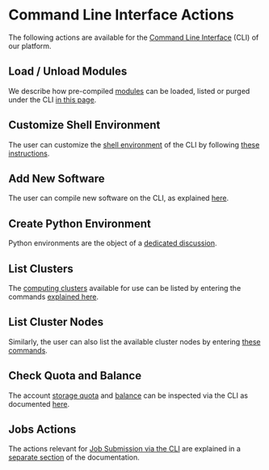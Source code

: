 # Command Line Interface Actions

The following actions are available for the [Command Line Interface](../overview.md) (CLI) of our platform.

## Load / Unload Modules

We describe how pre-compiled [modules](../environment.md#modules) can be loaded, listed or purged under the CLI [in this page](modules.md).

## Customize Shell Environment

The user can customize the [shell environment](../environment.md#shell-type) of the CLI by following [these instructions](customize.md).

## Add New Software

The user can compile new software on the CLI, as explained [here](add-software.md).

## Create Python Environment

Python environments are the object of a [dedicated discussion](create-python-env.md).

## List Clusters

The [computing clusters](../../infrastructure/clusters/overview.md) available for use can be listed by entering the commands [explained here](list-clusters.md).

## List Cluster Nodes

Similarly, the user can also list the available cluster nodes by entering [these commands](list-nodes.md).

## Check Quota and Balance

The account [storage quota](../../accounts/quota.md) and [balance](../../accounts/balance.md) can be inspected via the CLI as documented [here](check-quotas.md).

## Jobs Actions

The actions relevant for [Job Submission via the CLI](../../jobs-cli/overview.md) are explained in a [separate section](../../jobs-cli/actions/overview.md) of the documentation.
